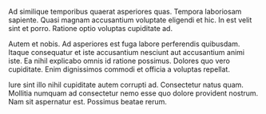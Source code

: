 Ad similique temporibus quaerat asperiores quas. Tempora laboriosam sapiente. Quasi magnam accusantium voluptate eligendi et hic. In est velit sint et porro. Ratione optio voluptas cupiditate ad.
 Autem et nobis. Ad asperiores est fuga labore perferendis quibusdam. Itaque consequatur et iste accusantium nesciunt aut accusantium animi iste. Ea nihil explicabo omnis id ratione possimus. Dolores quo vero cupiditate. Enim dignissimos commodi et officia a voluptas repellat.
 Iure sint illo nihil cupiditate autem corrupti ad. Consectetur natus quam. Mollitia numquam ad consectetur nemo esse quo dolore provident nostrum. Nam sit aspernatur est. Possimus beatae rerum.